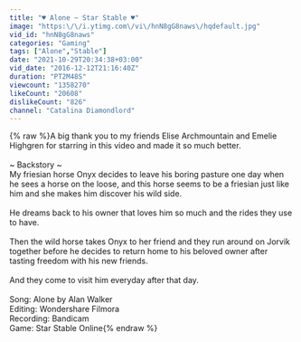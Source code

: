 ```yaml
---
title: "♥ Alone ~ Star Stable ♥"
image: "https:\/\/i.ytimg.com\/vi\/hnN8gG8naws\/hqdefault.jpg"
vid_id: "hnN8gG8naws"
categories: "Gaming"
tags: ["Alone","Stable"]
date: "2021-10-29T20:34:38+03:00"
vid_date: "2016-12-12T21:16:40Z"
duration: "PT2M48S"
viewcount: "1358270"
likeCount: "20608"
dislikeCount: "826"
channel: "Catalina Diamondlord"
---
```

{% raw %}A big thank you to my friends Elise Archmountain and Emelie Highgren for starring in this video and made it so much better.<br /><br />~ Backstory ~<br />My friesian horse Onyx decides to leave his boring pasture one day when he sees a horse on the loose, and this horse seems to be a friesian just like him and she makes him discover his wild side.<br /><br />He dreams back to his owner that loves him so much and the rides they use to have.<br /><br />Then the wild horse takes Onyx to her friend and they run around on Jorvik together before he decides to return home to his beloved owner after tasting freedom with his new friends. <br /><br />And they come to visit him everyday after that day.<br /><br />Song: Alone by Alan Walker<br />Editing: Wondershare Filmora<br />Recording: Bandicam<br />Game: Star Stable Online{% endraw %}
